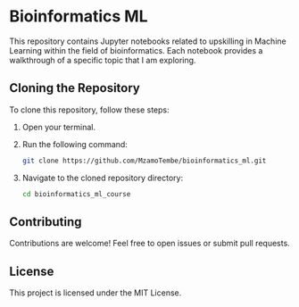 # Bioinformatics ML
This repository contains Jupyter notebooks related to upskilling in Machine Learning within the field of bioinformatics. 
Each notebook provides a walkthrough of a specific topic that I am exploring.

## Cloning the Repository
To clone this repository, follow these steps:

1. Open your terminal.
2. Run the following command:
    ```bash
    git clone https://github.com/MzamoTembe/bioinformatics_ml.git
    ```
3. Navigate to the cloned repository directory:

    ```bash
    cd bioinformatics_ml_course
    ```

## Contributing
Contributions are welcome! Feel free to open issues or submit pull requests.

## License
This project is licensed under the MIT License.
